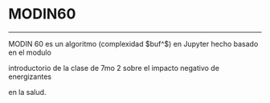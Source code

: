 # MODIN60

***

MODIN 60 es un algoritmo (complexidad $buf^$) en Jupyter hecho basado en el modulo 

introductorio de la clase de 7mo 2 sobre el impacto negativo de energizantes 

en la salud.
